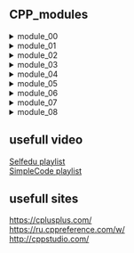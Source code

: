 ## CPP_modules
<details>
<summary>module_00</summary>
Namespaces, classes, member functions, stdio streams,initialization lists, static, const, and some other basic stuff  
</details>
<details>
<summary>module_01</summary>
Memory allocation, pointers to members, references, switch statement
</details>  
<details>
<summary>module_02</summary>
Ad-hoc polymorphism, operator overloading and Orthodox Canonical class form  

https://inst.eecs.berkeley.edu//~cs61c/sp06/handout/fixedpt.html  

https://www.cprogramming.com/tutorial/floating_point/understanding_floating_point.html  
https://www.cprogramming.com/tutorial/floating_point/understanding_floating_point_representation.html  
https://www.cprogramming.com/tutorial/floating_point/understanding_floating_point_printing.html
</details>
<details>
<summary>module_03</summary>
Inheritance
</details>
<details>
<summary>module_04</summary>
Sub-typing polymorphism, Abstract classes and interfaces
</details>
<details>
<summary>module_05</summary>
Sub-typing polymorphism, Abstract classes and interfaces
</details>
<details>
<summary>module_06</summary>
https://cplusplus.com/doc/tutorial/typecasting/
</details>
<details>
<summary>module_07</summary>
Sub-typing polymorphism, Abstract classes and interfaces
</details>
<details>
<summary>module_08</summary>
Sub-typing polymorphism, Abstract classes and interfaces
</details>

## usefull video
[Selfedu playlist](https://www.youtube.com/playlist?list=PLA0M1Bcd0w8xlChMBBUc9leNoOEfn-Y-G)  
[SimpleCode playlist](https://www.youtube.com/playlist?list=PLQOaTSbfxUtCrKs0nicOg2npJQYSPGO9r)  
## usefull sites
https://cplusplus.com/  
https://ru.cppreference.com/w/  
http://cppstudio.com/  
